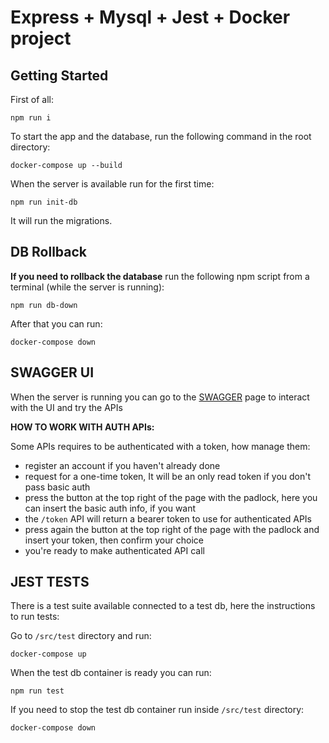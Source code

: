 # Express + Mysql + Jest + Docker project

## Getting Started

First of all:

```
npm run i
```

To start the app and the database, run the following command in the root directory:

```
docker-compose up --build
```

When the server is available run for the first time:

```
npm run init-db
```

It will run the migrations.

## DB Rollback

**If you need to rollback the database** run the following npm script from a terminal (while the server is running):

```
npm run db-down
```

After that you can run:

```
docker-compose down
```

## SWAGGER UI

When the server is running you can go to the [SWAGGER](http://localhost:3000/api-docs/) page to interact with the UI and try the APIs

**HOW TO WORK WITH AUTH APIs:**

Some APIs requires to be authenticated with a token, how manage them:

- register an account if you haven't already done
- request for a one-time token, It will be an only read token if you don't pass basic auth
- press the button at the top right of the page with the padlock, here you can insert the basic auth info, if you want
- the `/token` API will return a bearer token to use for authenticated APIs
- press again the button at the top right of the page with the padlock and insert your token, then confirm your choice
- you're ready to make authenticated API call

## JEST TESTS

There is a test suite available connected to a test db, here the instructions to run tests:

Go to `/src/test` directory and run:

```
docker-compose up
```

When the test db container is ready you can run:

```
npm run test
```

If you need to stop the test db container run inside `/src/test` directory:

```
docker-compose down
```
